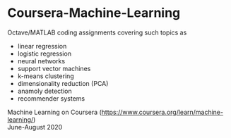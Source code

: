 # Coursera-Machine-Learning

Octave/MATLAB coding assignments covering such topics as
<ul>
  <li> linear regression </li>
  <li> logistic regression </li>
  <li> neural networks </li>
  <li> support vector machines </li>
  <li> k-means clustering </li>
  <li> dimensionality reduction (PCA) </li>
  <li> anamoly detection </li>
  <li> recommender systems </li>
</ul>

Machine Learning on Coursera (https://www.coursera.org/learn/machine-learning/) <br>
June-August 2020
    
  

